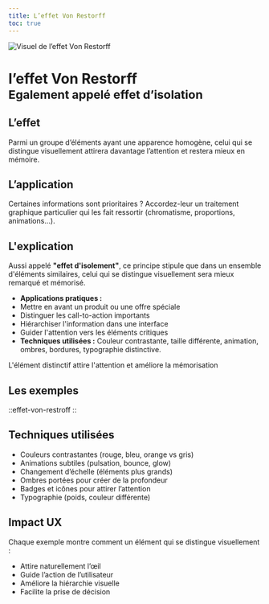 ```yaml
---
title: L’effet Von Restorff
toc: true
---
```


![Visuel de l’effet Von Restorff](/assets/img/ui-ux/lois/effet-von-restroff.png)

# l’effet Von Restorff <br> <small>Egalement appelé effet d’isolation</small>



## L’effet
Parmi un groupe d’éléments ayant une apparence homogène, celui qui se distingue visuellement attirera davantage l’attention et restera mieux en mémoire.

## L’application
Certaines informations sont prioritaires ? Accordez-leur un traitement graphique particulier qui les fait ressortir (chromatisme, proportions, animations…).


## L'explication

Aussi appelé <strong>"effet d'isolement"</strong>, ce principe stipule que dans un ensemble d'éléments similaires, celui qui se distingue visuellement sera mieux remarqué et mémorisé.
- <strong>Applications pratiques :</strong>
-  Mettre en avant un produit ou une offre spéciale
-  Distinguer les call-to-action importants
-  Hiérarchiser l'information dans une interface
-  Guider l'attention vers les éléments critiques
- <strong>Techniques utilisées :</strong> Couleur contrastante, taille différente, animation, ombres, bordures, typographie distinctive.
                    
L'élément distinctif attire l'attention et améliore la mémorisation

## Les exemples 

::effet-von-restroff
::


## Techniques utilisées 

- Couleurs contrastantes (rouge, bleu, orange vs gris)
- Animations subtiles (pulsation, bounce, glow)
- Changement d’échelle (éléments plus grands)
- Ombres portées pour créer de la profondeur
- Badges et icônes pour attirer l’attention
- Typographie (poids, couleur différente)

## Impact UX 

Chaque exemple montre comment un élément qui se distingue visuellement :
- Attire naturellement l’œil
- Guide l’action de l’utilisateur
- Améliore la hiérarchie visuelle
- Facilite la prise de décision